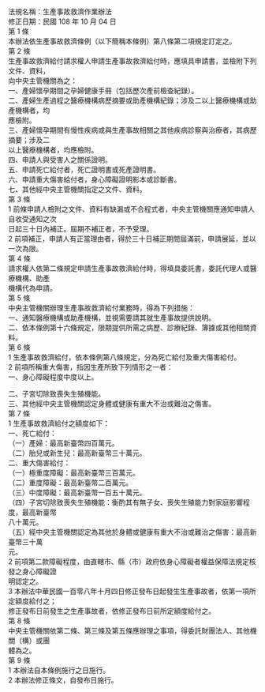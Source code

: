 法規名稱：生產事故救濟作業辦法  
修正日期：民國 108 年 10 月 04 日  
第 1 條  
本辦法依生產事故救濟條例（以下簡稱本條例）第八條第二項規定訂定之。  
第 2 條  
生產事故救濟給付請求權人申請生產事故救濟給付時，應填具申請書，並檢附下列文件、資料，  
向中央主管機關為之：  
一、產婦懷孕期間之孕婦健康手冊（包括歷次產前檢查紀錄）。  
二、產婦生產過程之醫療機構病歷摘要或助產機構紀錄；涉及二以上醫療機構或助產機構者，均  
應檢附。  
三、產婦懷孕期間有慢性疾病或與生產事故相關之其他疾病診察與治療者，其病歷摘要；涉及二  
以上醫療機構者，均應檢附。  
四、申請人與受害人之關係證明。  
五、申請死亡給付者，死亡證明書或死產證明書。  
六、申請重大傷害給付者，身心障礙證明影本或診斷書。  
七、其他經中央主管機關指定之文件、資料。  
第 3 條  
1 前條申請人檢附之文件、資料有缺漏或不合程式者，中央主管機關應通知申請人自收受通知之次  
日起三十日內補正。屆期不補正者，不予受理。  
2 前項補正，申請人有正當理由者，得於三十日補正期間屆滿前，申請展延，並以一次為限。  
第 4 條  
請求權人依第二條規定申請生產事故救濟給付時，得填具委託書，委託代理人或醫療機構、助產  
機構代為申請。  
第 5 條  
中央主管機關辦理生產事故救濟給付業務時，得為下列措施：  
一、通知醫療機構或助產機構，並視需要請其就生產事故提供說明。  
二、依本條例第十六條規定，限期提供所需之病歷、診療紀錄、簿據或其他相關資料。  
第 6 條  
1 生產事故救濟給付，依本條例第八條規定，分為死亡給付及重大傷害給付。  
2 前項所稱重大傷害，指因生產所致下列情形之一者：  
一、身心障礙程度中度以上。  


二、子宮切除致喪失生殖機能。  
三、其他經中央主管機關認定身體或健康有重大不治或難治之傷害。  
第 7 條  
1 生產事故救濟給付之額度如下：  
一、死亡給付：  
（一）產婦：最高新臺幣四百萬元。  
（二）胎兒或新生兒：最高新臺幣三十萬元。  
二、重大傷害給付：  
（一）極重度障礙：最高新臺幣三百萬元。  
（二）重度障礙：最高新臺幣二百萬元。  
（三）中度障礙：最高新臺幣一百五十萬元。  
（四）子宮切除致喪失生殖機能：衡酌其有無子女、喪失生殖能力對家庭影響程度，最高新臺幣  
八十萬元。  
（五）經中央主管機關認定為其他於身體或健康有重大不治或難治之傷害：最高新臺幣三十萬  
元。  
2 前項第二款障礙程度，由直轄市、縣（市）政府依身心障礙者權益保障法規定核發之身心障礙證  
明認定之。  
3 本辦法中華民國一百零八年十月四日修正發布日起發生生產事故者，依第一項所定額度給付之；  
修正發布日前發生之生產事故者，依修正發布日前所定額度給付之。  
第 8 條  
中央主管機關依第二條、第三條及第五條應辦理之事項，得委託財團法人、其他機關（構）或團  
體為之。  
第 9 條  
1 本辦法自本條例施行之日施行。  
2 本辦法修正條文，自發布日施行。  


